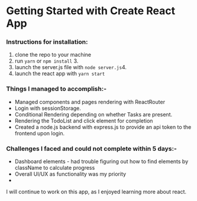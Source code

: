 # Getting Started with Create React App

### Instructions for installation:
1. clone the repo to your machine
2. run `yarn` or `npm install` 3. 
3. launch the server.js file with `node server.js`4. 
4. launch the react app with `yarn start`

### Things I managed to accomplish:- 
- Managed components and pages rendering with ReactRouter
- Login with sessionStorage.
- Conditional Rendering depending on whether Tasks are present.
- Rendering the TodoList and click element for completion
- Created a node.js backend with express.js to provide an api token to the frontend upon login.

### Challenges I faced and could not complete within 5 days:- 
- Dashboard elements - had trouble figuring out how to find elements by className to calculate progress
- Overall UI/UX as functionality was my priority
- 
I will continue to work on this app, as I enjoyed learning more about react.
